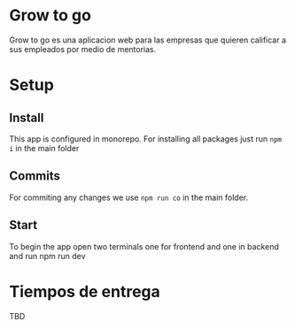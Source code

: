# Grow to go

Grow to go es una aplicacion web para las empresas que quieren calificar a sus empleados por medio de mentorias.

# Setup

## Install

This app is configured in monorepo. For installing all packages just run `npm i` in the main folder

## Commits

For commiting any changes we use `npm run co` in the main folder.

## Start

To begin the app open two terminals one for frontend and one in backend and run npm run dev

# Tiempos de entrega

TBD
